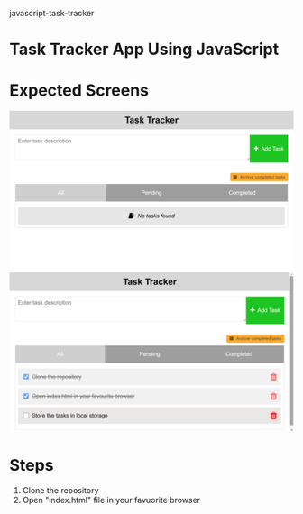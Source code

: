 javascript-task-tracker
# Task Tracker App Using JavaScript

# Expected Screens
![alt text](https://github.com/hardcore-coder-69/javascript-task-tracker/blob/main/task-tracker/screens/screen1.png?raw=true)
![alt text](https://github.com/hardcore-coder-69/javascript-task-tracker/blob/main/task-tracker/screens/screen2.png?raw=true)

# Steps
1. Clone the repository
2. Open "index.html" file in your favuorite browser
